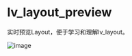 # lv_layout_preview
实时预览Layout，便于学习和理解lv_layout。

![image](https://github.com/FASTSHIFT/lv_layout_preview/blob/main/example.gif)
